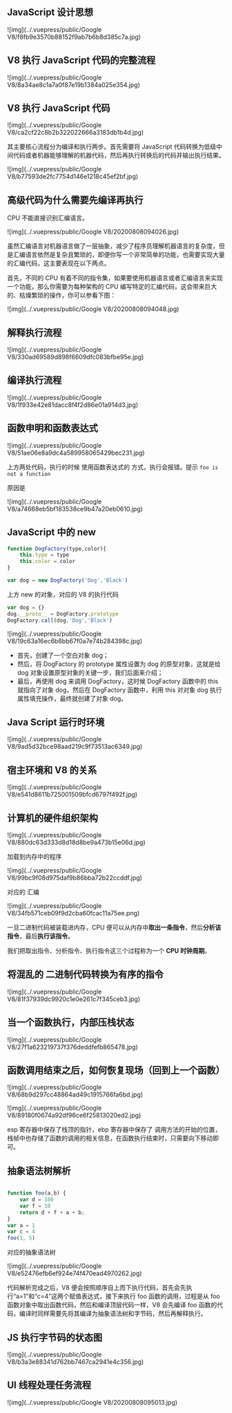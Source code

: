 ## JavaScript 设计思想



![img](../.vuepress/public/Google V8/f8fb9e3570b88152f9ab7b6b8d385c7a.jpg)



## V8 执行 JavaScript 代码的完整流程

![img](../.vuepress/public/Google V8/8a34ae8c1a7a0f87e19b1384a025e354.jpg)

## V8 执行 JavaScript 代码

![img](../.vuepress/public/Google V8/ca2cf22c8b2b322022666a3183db1b4d.jpg)

其主要核心流程分为编译和执行两步。首先需要将 JavaScript 代码转换为低级中间代码或者机器能够理解的机器代码，然后再执行转换后的代码并输出执行结果。



![img](../.vuepress/public/Google V8/b77593de2fc7754d146e1218c45ef2bf.jpg)



## 高级代码为什么需要先编译再执行



CPU 不能直接识别汇编语言。

![img](../.vuepress/public/Google V8/20200808094026.jpg)

虽然汇编语言对机器语言做了一层抽象，减少了程序员理解机器语言的复杂度，但是汇编语言依然是复杂且繁琐的，即便你写一个非常简单的功能，也需要实现大量的汇编代码，这主要表现在以下两点。

首先，不同的 CPU 有着不同的指令集，如果要使用机器语言或者汇编语言来实现一个功能，那么你需要为每种架构的 CPU 编写特定的汇编代码，这会带来巨大的、枯燥繁琐的操作，你可以参看下图：

![img](../.vuepress/public/Google V8/20200808094048.jpg)

## 解释执行流程

![img](../.vuepress/public/Google V8/330ad69589d898f6609dfc083bfbe95e.jpg)



## 编译执行流程

![img](../.vuepress/public/Google V8/1f933e42e81dacc8f4f2d86e01a914d3.jpg)



## 函数申明和函数表达式

![img](../.vuepress/public/Google V8/51ae06e8a9dc4a589958065429bec231.jpg)

上方两处代码，执行的时候 使用函数表达式的 方式，执行会报错。提示 `foo is not a function`

原因是

![img](../.vuepress/public/Google V8/a74668eb5bf183538ce9b47a20eb0610.jpg)





## JavaScript 中的 new

```javascript
function DogFactory(type,color){
    this.type = type
    this.color = color
}

var dog = new DogFactory('Dog','Black')
```



上方 new 的对象，对应的 V8 的执行代码

```javascript
var dog = {}  
dog.__proto__ = DogFactory.prototype
DogFactory.call(dog,'Dog','Black')
```

![img](../.vuepress/public/Google V8/19c63a16ec6b6bb67f0a7e74b284398c.jpg)

- 首先，创建了一个空白对象 dog；
- 然后，将 DogFactory 的 prototype 属性设置为 dog 的原型对象，这就是给 dog 对象设置原型对象的关键一步，我们后面来介绍；
- 最后，再使用 dog 来调用 DogFactory，这时候 DogFactory 函数中的 this 就指向了对象 dog，然后在 DogFactory 函数中，利用 this 对对象 dog 执行属性填充操作，最终就创建了对象 dog。



## Java Script 运行时环境

![img](../.vuepress/public/Google V8/9ad5d32bce98aad219c9f73513ac6349.jpg)

## 宿主环境和 V8 的关系



![img](../.vuepress/public/Google V8/e541d8611b725001509bfcd6797f492f.jpg)





## 计算机的硬件组织架构

![img](../.vuepress/public/Google V8/880dc63d333d8d18d8be9a473b15e06d.jpg)



加载到内存中的程序

![img](../.vuepress/public/Google V8/99bc9f08d975daf9b86bba72b22ccddf.jpg)

对应的 汇编

![img](../.vuepress/public/Google V8/34fb571ceb09f9d2cba60fcac11a75ee.png)



一旦二进制代码被装载进内存，CPU 便可以从内存中**取出一条指令**，然后**分析该指令**，最后**执行该指令**。

我们把取出指令、分析指令、执行指令这三个过程称为一个 **CPU 时钟周期**。



## 将混乱的 二进制代码转换为有序的指令

![img](../.vuepress/public/Google V8/81f37939dc9920c1e0e261c7f345ceb3.jpg)

## 当一个函数执行，内部压栈状态

![img](../.vuepress/public/Google V8/27f1a623219737f376deddfefb865478.jpg)





## 函数调用结束之后，如何恢复现场（回到上一个函数）

![img](../.vuepress/public/Google V8/68b9d297cc48864ad49c1915766fa6bd.jpg)

![img](../.vuepress/public/Google V8/89180f0674a92df96ce6f25813020ed2.jpg)

esp 寄存器中保存了栈顶的指针，ebp 寄存器中保存了 调用方法的开始的位置，栈帧中也存储了函数的调用的相关信息，在函数执行结束时，只需要向下移动即可。



## 抽象语法树解析

```javascript

function foo(a,b) {
    var d = 100
    var f = 10
    return d + f + a + b;
}
var a = 1
var c = 4
foo(1, 5)
```



对应的抽象语法树

![img](../.vuepress/public/Google V8/e52476efb6ef924e74f470ead4970262.jpg)

代码解析完成之后，V8 便会按照顺序自上而下执行代码，首先会先执行“a=1”和“c=4”这两个赋值表达式，接下来执行 foo 函数的调用，过程是从 foo 函数对象中取出函数代码，然后和编译顶层代码一样，V8 会先编译 foo 函数的代码，编译时同样需要先将其编译为抽象语法树和字节码，然后再解释执行。



## JS 执行字节码的状态图

![img](../.vuepress/public/Google V8/b3a3e88341d762bb7467ca2941e4c356.jpg)



## UI 线程处理任务流程

![img](../.vuepress/public/Google V8/20200808095013.jpg)